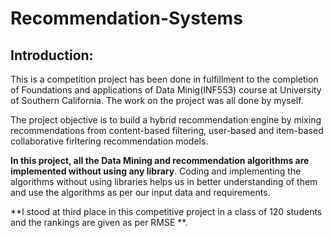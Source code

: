 # **Recommendation-Systems**

## **Introduction:**
This is a competition project has been done in fulfillment to the completion of Foundations and applications of Data Minig(INF553) course at University of Southern California. The work on the project was all done by myself.

The project objective is to build a hybrid recommendation engine by mixing recommendations from content-based filtering, user-based and item-based collaborative firltering recommendation models.

**In this project, all the Data Mining and recommendation algorithms are implemented without using any library**. Coding and implementing the algorithms without using libraries helps us in better understanding of them and use the algorithms as per our input data and requirements.

**I stood at third place in this competitive project in a class of 120 students and the rankings are given as per RMSE **. 
